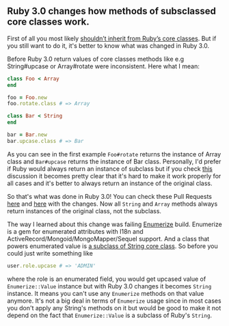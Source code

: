## Ruby 3.0 changes how methods of subsclassed core classes work.

First of all you most likely [shouldn’t inherit from Ruby’s core classes](https://avdi.codes/why-you-shouldnt-inherit-from-rubys-core-classes-and-what-to-do-instead/). But if you still want to do it, it's better to know what was changed in Ruby 3.0.

Before Ruby 3.0 return values of core classes methods like e.g String#upcase or Array#rotate were inconsistent. Here what I mean:

```ruby
class Foo < Array
end

foo = Foo.new
foo.rotate.class # => Array
```

```ruby
class Bar < String
end

bar = Bar.new
bar.upcase.class # => Bar
```

As you can see in the first example `Foo#rotate` returns the instance of Array class and `Bar#upcase` returns the instance of Bar class. Personally, I'd prefer if Ruby would always return an instance of subclass but if you check [this](https://bugs.ruby-lang.org/issues/6087) discussion it becomes pretty clear that it's hard to make it work properly for all cases and it's better to always return an instance of the original class.

So that's what was done in Ruby 3.0! You can check these Pull Requests [here](https://github.com/ruby/ruby/pull/3701) and [here](https://github.com/ruby/ruby/pull/3690) with the changes. Now all `String` and `Array` methods always return instances of the original class, not the subclass.

The way I learned about this change was failing [Enumerize](https://github.com/brainspec/enumerize) build. Enumerize is a gem for enumerated attributes with I18n and ActiveRecord/Mongoid/MongoMapper/Sequel support. And a class that powers enumerated value is [a subclass of String core class](https://github.com/brainspec/enumerize/blob/abb2290a8666d085385915af2b3dcece3aebb4e8/lib/enumerize/value.rb#L7). So before you could just write something like

```ruby
user.role.upcase # => 'ADMIN'
```

where the role is an enumerated field, you would get upcased value of `Enumerize::Value` instance but with Ruby 3.0 changes it becomes `String` instance. It means you can't use any `Enumerize` methods on that value anymore. It's not a big deal in terms of `Enumerize` usage since in most cases you don't apply any String's methods on it but would be good to make it not depend on the fact that `Enumerize::Value` is a subclass of Ruby's `String`.
